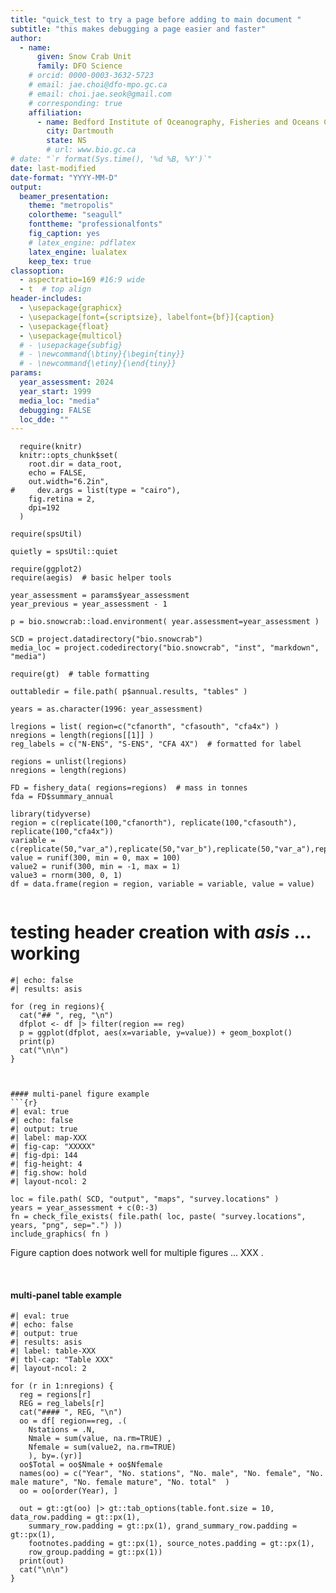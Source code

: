 ```yaml
---
title: "quick_test to try a page before adding to main document "
subtitle: "this makes debugging a page easier and faster"
author:
  - name: 
      given: Snow Crab Unit
      family: DFO Science
    # orcid: 0000-0003-3632-5723 
    # email: jae.choi@dfo-mpo.gc.ca
    # email: choi.jae.seok@gmail.com
    # corresponding: true
    affiliation: 
      - name: Bedford Institute of Oceanography, Fisheries and Oceans Canada
        city: Dartmouth
        state: NS
        # url: www.bio.gc.ca
# date: "`r format(Sys.time(), '%d %B, %Y')`"
date: last-modified
date-format: "YYYY-MM-D"
output:
  beamer_presentation:
    theme: "metropolis"
    colortheme: "seagull"
    fonttheme: "professionalfonts"
    fig_caption: yes
    # latex_engine: pdflatex
    latex_engine: lualatex 
    keep_tex: true
classoption: 
  - aspectratio=169 #16:9 wide
  - t  # top align
header-includes: 
  - \usepackage{graphicx}
  - \usepackage[font={scriptsize}, labelfont={bf}]{caption}
  - \usepackage{float}
  - \usepackage{multicol}
  # - \usepackage{subfig}
  # - \newcommand{\btiny}{\begin{tiny}}
  # - \newcommand{\etiny}{\end{tiny}}
params:
  year_assessment: 2024
  year_start: 1999
  media_loc: "media"
  debugging: FALSE
  loc_dde: ""
--- 
```



<!-- Preamble

This is a Markdown document ... To create HTML or PDF, etc, run: 


# for presentations to PDF (via beamer):
# note: section separation with '#' can confuse rmarkdown
  
  make rmarkdown FN=quick_test YR=2024 SOURCE=~/projects/bio.snowcrab/inst/markdown WK=~/bio.data/bio.snowcrab/assessments  DOCTYPE=beamer_presentation DOCEXTENSION=pdf # {via Rmarkdown}
 
  make rmarkdown FN=quick_test YR=2024 SOURCE=~/projects/bio.snowcrab/inst/markdown WK=~/bio.data/bio.snowcrab/assessments  DOCTYPE=html_document DOCEXTENSION=html # {via Rmarkdown}

# for html documents including presentations:
  make quarto FN=quick_test YR=2024 SOURCE=~/projects/bio.snowcrab/inst/markdown WK=~/bio.data/bio.snowcrab/assessments  DOCEXTENSION=pdf  PARAMS="-P year_assessment:2024"  # {via Quarto}


  make pdf FN=quick_test  # {via pandoc}

Alter year and directories to reflect setup or copy Makefile and alter defaults to your needs.
   
Huge > huge > LARGE > Large > large > normalsize > small > footnotesize > scriptsize > tiny

-->



<!-- Set up R-environment -->

```{r setup, include=FALSE}
  require(knitr)
  knitr::opts_chunk$set(
    root.dir = data_root,
    echo = FALSE,
    out.width="6.2in",
#     dev.args = list(type = "cairo"),
    fig.retina = 2,
    dpi=192
  )

require(spsUtil)

quietly = spsUtil::quiet

require(ggplot2)
require(aegis)  # basic helper tools

year_assessment = params$year_assessment
year_previous = year_assessment - 1

p = bio.snowcrab::load.environment( year.assessment=year_assessment )  

SCD = project.datadirectory("bio.snowcrab")
media_loc = project.codedirectory("bio.snowcrab", "inst", "markdown", "media")

require(gt)  # table formatting

outtabledir = file.path( p$annual.results, "tables" )

years = as.character(1996: year_assessment)

lregions = list( region=c("cfanorth", "cfasouth", "cfa4x") )
nregions = length(regions[[1]] )
reg_labels = c("N-ENS", "S-ENS", "CFA 4X")  # formatted for label

regions = unlist(lregions)
nregions = length(regions)

FD = fishery_data( regions=regions)  # mass in tonnes
fda = FD$summary_annual

library(tidyverse)
region = c(replicate(100,"cfanorth"), replicate(100,"cfasouth"), replicate(100,"cfa4x"))
variable = c(replicate(50,"var_a"),replicate(50,"var_b"),replicate(50,"var_a"),replicate(50,"var_b"),replicate(50,"var_a"),replicate(50,"var_b"))
value = runif(300, min = 0, max = 100)
value2 = runif(300, min = -1, max = 1)
value3 = rnorm(300, 0, 1)
df = data.frame(region = region, variable = variable, value = value)


```
  



# testing header creation with *asis* ...  working
```{r}
#| echo: false
#| results: asis

for (reg in regions){
  cat("## ", reg, "\n")
  dfplot <- df |> filter(region == reg)
  p = ggplot(dfplot, aes(x=variable, y=value)) + geom_boxplot() 
  print(p)
  cat("\n\n")
} 



#### multi-panel figure example
```{r}
#| eval: true
#| echo: false 
#| output: true
#| label: map-XXX 
#| fig-cap: "XXXXX"
#| fig-dpi: 144
#| fig-height: 4
#| fig.show: hold
#| layout-ncol: 2
  
loc = file.path( SCD, "output", "maps", "survey.locations" )
years = year_assessment + c(0:-3)
fn = check_file_exists( file.path( loc, paste( "survey.locations", years, "png", sep=".") ))
include_graphics( fn )
```

Figure caption does notwork well for multiple figures ... XXX .

$~$



#### multi-panel table example
```{r}
#| eval: true
#| echo: false
#| output: true
#| results: asis
#| label: table-XXX
#| tbl-cap: "Table XXX"
#| layout-ncol: 2

for (r in 1:nregions) {
  reg = regions[r]
  REG = reg_labels[r]
  cat("#### ", REG, "\n")
  oo = df[ region==reg, .(
    Nstations = .N, 
    Nmale = sum(value, na.rm=TRUE) ,
    Nfemale = sum(value2, na.rm=TRUE) 
    ), by=.(yr)]
  oo$Total = oo$Nmale + oo$Nfemale 
  names(oo) = c("Year", "No. stations", "No. male", "No. female", "No. male mature", "No. female mature", "No. total"  )
  oo = oo[order(Year), ]

  out = gt::gt(oo) |> gt::tab_options(table.font.size = 10, data_row.padding = gt::px(1), 
    summary_row.padding = gt::px(1), grand_summary_row.padding = gt::px(1), 
    footnotes.padding = gt::px(1), source_notes.padding = gt::px(1), 
    row_group.padding = gt::px(1))
  print(out)
  cat("\n\n")
} 
 
```



$~$
   


```

 